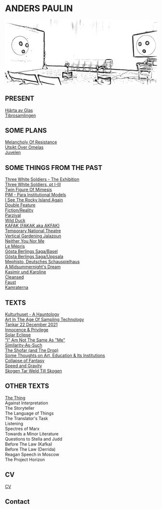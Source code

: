 # ANDERS PAULIN  

![](/neithersmall.jpg)

## PRESENT
[Hjärta av Glas](/hjarta.md)  
[Tibrosamlingen](/tibro.md)    

## SOME PLANS
[Melancholy Of Resistance](/melancholy.md)  
[Utsikt Över Omelas](/omelas.md)  
[Juvelen](/Juvelen.md)  

## SOME THINGS FROM THE PAST
[Three White Soldiers - The Exhibition](threewhitesoldiersexhibition.md)  
[Three White Soldiers, pt I-III](threewhitesoldiers.ptI-III.md)  
[Twin Figure Of Mimesis](/twinfigureofmimesis.md)  
[PIM - Para Institutional Models](/pim.md)  
[I See The Rocky Island Again](/rockyisland.md)  
[Double Feature](/doublefeature.md)  
[Fiction/Reality](/fictionreality.md)  
[Parzival](/parzival.md)  
[Wild Duck](/villanden.md)  
[KAFAK (FAKAK aka AKFAK)](/kafak.md)  
[Temporary National Theatre](/tnt.md)  
[Vertical Gardening Jalazoun](/vertical.md)  
[Neither You Nor Me](/neither.md)  
[Le Mépris](/mepris.md)  
[Gösta Berlings Saga/Basel](/gostabasel.md)  
[Gösta Berlings Saga/Uppsala](/gostauppsala.md)  
[Mephisto, Deutsches Schauspielhaus](/mephisto.md)    
[A Midsummernight's Dream](/midsommar.md)  
[Kasimir und Karoline](/kasimir.md)  
[Cleansed](/cleansed.md)  
[Faust](/faust.md)  
[Kamraterna](/kamraterna.md)  

## TEXTS
[Kulturhuset - A Hauntology](/juvelentxt.md)  
[Art In The Age Of Sampling Technology](/sampling.md)  
[Tankar 22 December 2021](/tankar.md)  
[Innocence & Privilege](/innocence.md)  
[Solar Eclipse](/solareclipse.md)  
["I" Am Not The Same As "Me"](/iamnotthesame.md)  
[Similarity-As-Such](/similarity.md)  
[The Shofar (and The Drop)](/shofar.md)  
[Some Thoughts on Art, Education & Its Institutions](/arteducation.md)  
[Collapse of Fantasy](/collapse.md)  
[Speed and Gravity](/speed.md)  
[Skogen Tar Weld Till Skogen](/skogen.md)  

## OTHER TEXTS
[The Thing](/thing.md)  
Against Interpretation  
The Storyteller  
The Language of Things  
The Translator's Task  
Listening  
Spectres of Marx  
Towards a Minor Literature  
Questions to Stella and Judd  
Before The Law (Kafka)  
Before The Law (Derrida)  
Reagan Speech in Moscow  
The Project Horizon  

## CV  
[CV](/cv.md)

## Contact
